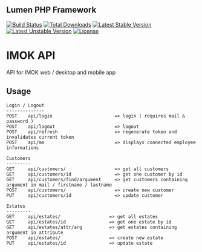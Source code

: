 ## Lumen PHP Framework
[![Build Status](https://travis-ci.org/laravel/lumen-framework.svg)](https://travis-ci.org/laravel/lumen-framework)
[![Total Downloads](https://poser.pugx.org/laravel/lumen-framework/d/total.svg)](https://packagist.org/packages/laravel/lumen-framework)
[![Latest Stable Version](https://poser.pugx.org/laravel/lumen-framework/v/stable.svg)](https://packagist.org/packages/laravel/lumen-framework)
[![Latest Unstable Version](https://poser.pugx.org/laravel/lumen-framework/v/unstable.svg)](https://packagist.org/packages/laravel/lumen-framework)
[![License](https://poser.pugx.org/laravel/lumen-framework/license.svg)](https://packagist.org/packages/laravel/lumen-framework)

# IMOK API
API for IMOK web / desktop and mobile app

## Usage

    Login / Logout
    --------------
    POST    api/login                       => login ( requires mail & password )
    POST    api/logout                      => logout
    POST    api/refresh                     => regenerate token and invalidates current token
    POST    api/me                          => displays connected employee informations
    
    Customers
    ---------
    GET     api/customers/                  => get all customers
    GET     api/customers/id                => get one customer by id
    GET     api/customers/find/argument     => get customers containing argument in mail / firstname / lastname
    POST    api/customers/                  => create new customer
    PUT     api/customers/id                => update customer

    Estates
    ---------
    GET     api/estates/                  => get all estates
    GET     api/estates/id                => get one estate by id
    GET     api/estates/attr/arg          => get estates containing argument in attribute
    POST    api/estates/                  => create new estate
    PUT     api/estates/id                => update estate
